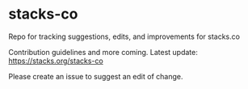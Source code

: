 # stacks-co
Repo for tracking suggestions, edits, and improvements for stacks.co

Contribution guidelines and more coming. Latest update: https://stacks.org/stacks-co

Please create an issue to suggest an edit of change.
